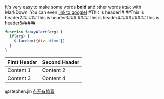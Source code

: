 It's very easy to make some words **bold** and other words *italic* with MarkDown.
You can even [link to google!](http://google.com)
#This is header1#
##This is header2##
###This is header3###
####This is header4####
#####This is header5#####
```javascript
function fancyAlert(arg) {
  if(arg) {
    $.facebox({div:'#foo'})
  }
}
```
First Header    |    Second Header
----------------|-----------------
  Content 1     |      Content 2
  Content 3     |      Content 4

@stephen.jin
[点开有惊喜](https://stephen.github.io)
